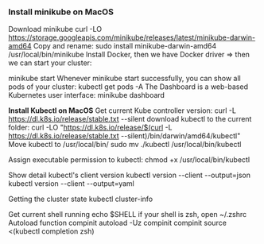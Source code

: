 ### Install minikube on MacOS ###
Download minikube
curl -LO https://storage.googleapis.com/minikube/releases/latest/minikube-darwin-amd64
Copy and rename:
sudo install minikube-darwin-amd64 /usr/local/bin/minikube
Install Docker, then we have Docker driver => then we can start your cluster:

minikube start
Whenever minikube start successfully, you can show all pods of your cluster:
kubectl get pods -A
The Dashboard is a web-based Kubernetes user interface:
minikube dashboard

**Install Kubectl on MacOS** 
Get current Kube controller version:
curl -L https://dl.k8s.io/release/stable.txt --silent 
download kubectl to the current folder:
curl -LO "https://dl.k8s.io/release/$(curl -L https://dl.k8s.io/release/stable.txt --silent)/bin/darwin/amd64/kubectl"
Move kubectl to /usr/local/bin/
sudo mv ./kubectl /usr/local/bin/kubectl

Assign executable permission to kubectl:
chmod +x /usr/local/bin/kubectl

Show detail kubectl's client version
kubectl version --client --output=json
kubectl version --client --output=yaml

Getting the cluster state
kubectl cluster-info

Get current shell running
echo $SHELL
if your shell is zsh, open ~/.zshrc
Autoload function compinit
autoload -Uz compinit
compinit
source <(kubectl completion zsh)

